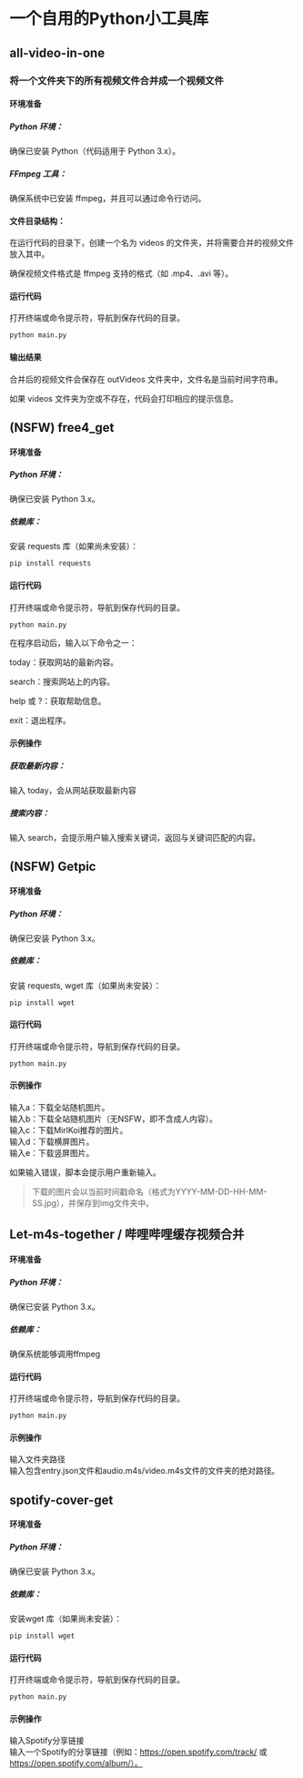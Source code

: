 # 一个自用的Python小工具库
## all-video-in-one
### 将一个文件夹下的所有视频文件合并成一个视频文件
#### 环境准备
##### Python 环境：
确保已安装 Python（代码适用于 Python 3.x）。

##### FFmpeg 工具：

确保系统中已安装 ffmpeg，并且可以通过命令行访问。

#### 文件目录结构：

在运行代码的目录下，创建一个名为 videos 的文件夹，并将需要合并的视频文件放入其中。

确保视频文件格式是 ffmpeg 支持的格式（如 .mp4、.avi 等）。

#### 运行代码

打开终端或命令提示符，导航到保存代码的目录。

```bash
python main.py
```

#### 输出结果
合并后的视频文件会保存在 outVideos 文件夹中，文件名是当前时间字符串。

如果 videos 文件夹为空或不存在，代码会打印相应的提示信息。

## (NSFW) free4_get
#### 环境准备
##### Python 环境：
确保已安装 Python 3.x。
##### 依赖库：
安装 requests 库（如果尚未安装）：
```bash
pip install requests
```
#### 运行代码
打开终端或命令提示符，导航到保存代码的目录。
```bash
python main.py
```
在程序启动后，输入以下命令之一：

today：获取网站的最新内容。

search：搜索网站上的内容。

help 或 ?：获取帮助信息。

exit：退出程序。

#### 示例操作
##### 获取最新内容：

输入 today，会从网站获取最新内容

#####  搜索内容：
输入 search，会提示用户输入搜索关键词，返回与关键词匹配的内容。

## (NSFW) Getpic
#### 环境准备
##### Python 环境：
确保已安装 Python 3.x。
##### 依赖库：
安装 requests, wget 库（如果尚未安装）：
```bash
pip install wget
```
#### 运行代码
打开终端或命令提示符，导航到保存代码的目录。
```bash
python main.py
```

#### 示例操作
输入a：下载全站随机图片。  
输入b：下载全站随机图片（无NSFW，即不含成人内容）。  
输入c：下载MirlKoi推荐的图片。  
输入d：下载横屏图片。  
输入e：下载竖屏图片。  

如果输入错误，脚本会提示用户重新输入。  

> 下载的图片会以当前时间戳命名（格式为YYYY-MM-DD-HH-MM-SS.jpg），并保存到img文件夹中。  

## Let-m4s-together  / 哔哩哔哩缓存视频合并
#### 环境准备
##### Python 环境：
确保已安装 Python 3.x。
##### 依赖库：
确保系统能够调用ffmpeg

#### 运行代码
打开终端或命令提示符，导航到保存代码的目录。
```bash
python main.py
```

#### 示例操作
输入文件夹路径  
输入包含entry.json文件和audio.m4s/video.m4s文件的文件夹的绝对路径。  


## spotify-cover-get
#### 环境准备
##### Python 环境：
确保已安装 Python 3.x。
##### 依赖库：
安装wget 库（如果尚未安装）：
```bash
pip install wget
```
#### 运行代码
打开终端或命令提示符，导航到保存代码的目录。
```bash
python main.py
```

#### 示例操作
输入Spotify分享链接  
输入一个Spotify的分享链接（例如：https://open.spotify.com/track/ 或 https://open.spotify.com/album/）。